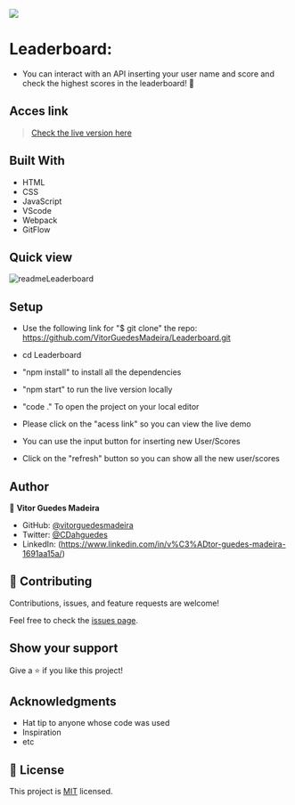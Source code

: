 ![](https://img.shields.io/badge/Microverse-blueviolet)
# Leaderboard:
- You can interact with an API inserting your user name and score and check the highest scores in the leaderboard! 💯

## Acces link

> [Check the live version here](https://vitorguedesmadeira.github.io/Leaderboard/dist/)

## Built With

- HTML
- CSS
- JavaScript
- VScode
- Webpack
- GitFlow

## Quick view

![readmeLeaderboard](https://user-images.githubusercontent.com/103270117/180315732-272dbbd0-42e7-4149-a727-a35e216bc169.png)

## Setup

- Use the following link for "$ git clone" the repo:
https://github.com/VitorGuedesMadeira/Leaderboard.git
- cd Leaderboard
- "npm install" to install all the dependencies
- "npm start" to run the live version locally
- "code ." To open the project on your local editor

- Please click on the "acess link" so you can view the live demo
- You can use the input button for inserting new User/Scores
- Click on the "refresh" button so you can show all the new user/scores

## Author

👤 **Vitor Guedes Madeira**

- GitHub: [@vitorguedesmadeira](https://github.com/VitorGuedesMadeira)
- Twitter: [@CDahguedes](https://twitter.com/CDahguedes)
- LinkedIn: (https://www.linkedin.com/in/v%C3%ADtor-guedes-madeira-1691aa15a/)

## 🤝 Contributing

Contributions, issues, and feature requests are welcome!

Feel free to check the [issues page](../../issues/).

## Show your support

Give a ⭐️ if you like this project!

## Acknowledgments

- Hat tip to anyone whose code was used
- Inspiration
- etc

## 📝 License

This project is [MIT](./MIT.md) licensed.
